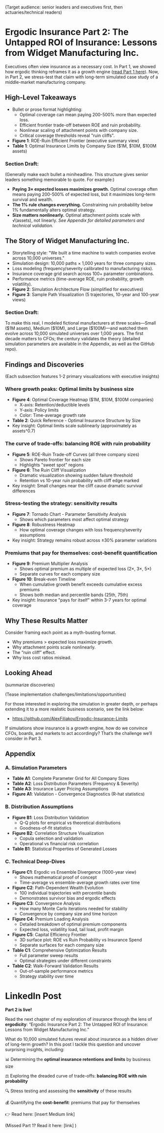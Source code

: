 (Target audience: senior leaders and executives first, then actuaries/technical readers)

# Ergodic Insurance Part 2: The Untapped ROI of Insurance: Lessons from Widget Manufacturing Inc.

Executives often view insurance as a necessary cost. In Part 1, we showed how ergodic thinking reframes it as a growth engine ([read Part 1 here](https://medium.com/@alexfiliakov/ergodic-insurance-part-1-from-cost-center-to-growth-engine-when-n-1-52c17b048a94)). Now, in Part 2, we stress-test that claim with long-term simulated case study of a middle-market manufacturing company.

## High-Level Takeaways
- Bullet or prose format highlighting:
  - Optimal coverage can mean paying 200-500% more than expected loss.
  - Efficient frontier trade-off between ROE and ruin probability.
  - Nonlinear scaling of attachment points with company size.
  - Critical coverage thresholds reveal "ruin cliffs".
- **Figure 1**: ROE-Ruin Efficient Frontier (executive summary view)
- **Table 1**: Optimal Insurance Limits by Company Size (\$1M, \$10M, \$100M assets)

### Section Draft:
(Generally make each bullet a miniheadline. This structure gives senior leaders something memorable to quote. For example:)
- **Paying 3× expected losses maximizes growth.** Optimal coverage often means paying 200-500% of expected loss, but it maximizes long-term survival and wealth.
- **The 1% rule changes everything.** Constraining ruin probability below 1% fundamentally alters optimal strategy.
- **Size matters nonlinearly.** Optimal attachment points scale with √(assets), not linearly.
*See Appendix for detailed parameters and technical validation.*

## The Story of Widget Manufacturing Inc.
- Storytelling style: "We built a time machine to watch companies evolve across 10,000 universes."
- Simulation design: 10,000 paths × 1,000 years for three company sizes.
- Loss modeling (frequency/severity calibrated to manufacturing risks).
- Insurance coverage grid search across 100+ parameter combinations.
- Performance metrics (time-average ROE, ruin probability, growth volatility).
- **Figure 2**: Simulation Architecture Flow (simplified for executives)
- **Figure 3**: Sample Path Visualization (5 trajectories, 10-year and 100-year views)

### Section Draft:
To make this real, I modeled fictional manufacturers at three scales—Small (\$1M assets), Medium (\$10M), and Large (\$100M)—and watched them evolve across 10,000 simulated universes over 1,000 years. The first decade matters to CFOs; the century validates the theory (detailed simulation parameters are available in the Appendix, as well as the GitHub repo).

## Findings and Discoveries
(Each subsection features 1-2 primary visualizations with executive insights)

### Where growth peaks: Optimal limits by business size
- **Figure 4**: Optimal Coverage Heatmap (\$1M, \$10M, \$100M companies)
  - X-axis: Retention/deductible levels
  - Y-axis: Policy limits
  - Color: Time-average growth rate
- **Table 2**: Quick Reference - Optimal Insurance Structure by Size
- Key insight: Optimal limits scale sublinearly (approximately as assets^0.7)

### The curve of trade-offs: balancing ROE with ruin probability
- **Figure 5**: ROE-Ruin Trade-off Curves (all three company sizes)
  - Shows Pareto frontier for each size
  - Highlights "sweet spot" regions
- **Figure 6**: The Ruin Cliff Visualization
  - Dramatic visualization showing sudden failure threshold
  - Retention vs 10-year ruin probability with cliff edge marked
- Key insight: Small changes near the cliff cause dramatic survival differences

### Stress-testing the strategy: sensitivity results
- **Figure 7**: Tornado Chart - Parameter Sensitivity Analysis
  - Shows which parameters most affect optimal strategy
- **Figure 8**: Robustness Heatmap
  - How optimal coverage changes with loss frequency/severity assumptions
- Key insight: Strategy remains robust across ±30% parameter variations

### Premiums that pay for themselves: cost-benefit quantification
- **Figure 9**: Premium Multiplier Analysis
  - Shows optimal premium as multiple of expected loss (2×, 3×, 5×)
  - Separate curves for each company size
- **Figure 10**: Break-even Timeline
  - When cumulative growth benefit exceeds cumulative excess premiums
  - Shows both median and percentile bands (25th, 75th)
- Key insight: Insurance "pays for itself" within 3-7 years for optimal coverage

## Why These Results Matter
Consider framing each point as a myth-busting format.
- Why premiums > expected loss maximize growth.
- Why attachment points scale nonlinearly.
- The “ruin cliff” effect.
- Why loss cost ratios mislead.

## Looking Ahead
(summarize discoveries)

(Tease implementation challenges/limitations/opportunities)

For those interested in exploring the simulation in greater depth, or perhaps extending it to a more realistic business scenario, see the link below:

- https://github.com/AlexFiliakov/Ergodic-Insurance-Limits

If simulations show insurance is a growth engine, how do we convince CFOs, boards, and markets to act accordingly? That’s the challenge we’ll consider in Part 3.

## Appendix
### A. Simulation Parameters
- **Table A1**: Complete Parameter Grid for All Company Sizes
- **Table A2**: Loss Distribution Parameters (Frequency & Severity)
- **Table A3**: Insurance Layer Pricing Assumptions
- **Figure A1**: Validation - Convergence Diagnostics (R-hat statistics)

### B. Distribution Assumptions
- **Figure B1**: Loss Distribution Validation
  - Q-Q plots for empirical vs theoretical distributions
  - Goodness-of-fit statistics
- **Figure B2**: Correlation Structure Visualization
  - Copula selection and validation
  - Operational vs financial risk correlation
- **Table B1**: Statistical Properties of Generated Losses

### C. Technical Deep-Dives
- **Figure C1**: Ergodic vs Ensemble Divergence (1000-year view)
  - Shows mathematical proof of concept
  - Time-average vs ensemble-average growth rates over time
- **Figure C2**: Path-Dependent Wealth Evolution
  - 100 individual trajectories with percentile bands
  - Demonstrates survivor bias and ergodic effects
- **Figure C3**: Convergence Analysis
  - How many Monte Carlo iterations needed for stability
  - Convergence by company size and time horizon
- **Figure C4**: Premium Loading Analysis
  - Detailed breakdown of optimal premium components
  - Expected loss, volatility load, tail load, profit margin
- **Figure C5**: Capital Efficiency Frontier
  - 3D surface plot: ROE vs Ruin Probability vs Insurance Spend
  - Separate surfaces for each company size
- **Table C1**: Comprehensive Optimization Results
  - Full parameter sweep results
  - Optimal strategies under different constraints
- **Table C2**: Walk-Forward Validation Results
  - Out-of-sample performance metrics
  - Strategy stability over time

# LinkedIn Post

**Part 2 is live!**

Read the next chapter of my exploration of insurance through the lens of **ergodicity**:
“Ergodic Insurance Part 2: The Untapped ROI of Insurance: Lessons from Widget Manufacturing Inc.”

What do 10,000 simulated futures reveal about insurance as a hidden driver of long-term growth? In this post I tackle this question and uncover surprising insights, including:

📊 Determining the **optimal insurance retentions and limits** by business size

⚖️ Exploring the dreaded curve of trade-offs: **balancing ROE with ruin probability**

🔍 Stress testing and assessing the **sensitivity** of these results

💰 Quantifying the **cost-benefit**: premiums that pay for themselves

👉 Read here: [insert Medium link]

(Missed Part 1? Read it here: [link] )
